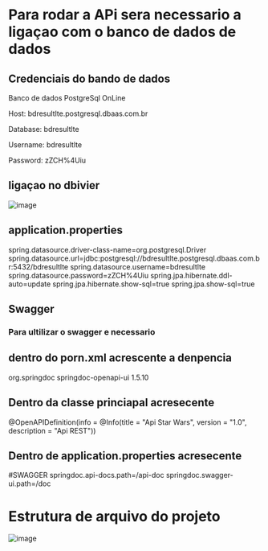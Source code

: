 # Para rodar a APi sera necessario a ligaçao com o banco de dados de dados 

## Credenciais do bando de dados 

Banco de dados PostgreSql OnLine

Host:
bdresultlte.postgresql.dbaas.com.br

Database:
bdresultlte

Username:
bdresultlte

Password:
zZCH%4Uiu



## ligaçao no dbivier
![image](https://user-images.githubusercontent.com/55209015/151728473-27f9fe96-9443-4cd5-ad1a-dc0ca5c9049d.png)

## application.properties

spring.datasource.driver-class-name=org.postgresql.Driver
spring.datasource.url=jdbc:postgresql://bdresultlte.postgresql.dbaas.com.br:5432/bdresultlte
spring.datasource.username=bdresultlte
spring.datasource.password=zZCH%4Uiu
spring.jpa.hibernate.ddl-auto=update
spring.jpa.hibernate.show-sql=true
spring.jpa.show-sql=true


## Swagger

### Para ultilizar o swagger e necessario 

## dentro do porn.xml acrescente a denpencia 

<dependency>
			<groupId>org.springdoc</groupId>
			<artifactId>springdoc-openapi-ui</artifactId>
			<version>1.5.10</version>
</dependency>

## Dentro da classe princiapal acresecente 

@OpenAPIDefinition(info = @Info(title = "Api Star Wars", version = "1.0", description = "Api REST"))


## Dentro de application.properties acresecente 

#SWAGGER
springdoc.api-docs.path=/api-doc
springdoc.swagger-ui.path=/doc


# Estrutura de arquivo do projeto

![image](https://user-images.githubusercontent.com/55209015/151729005-feee28ba-76a4-4a2e-bd3e-fcabf90fa340.png)





